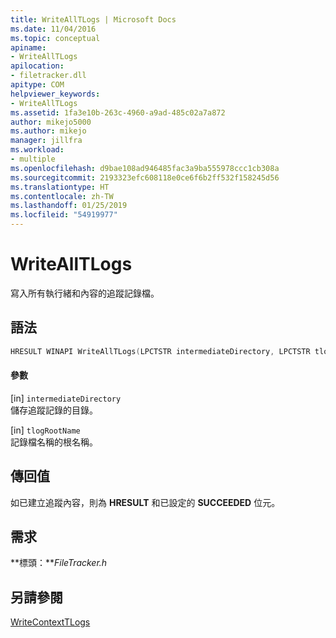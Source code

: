 ```yaml
---
title: WriteAllTLogs | Microsoft Docs
ms.date: 11/04/2016
ms.topic: conceptual
apiname:
- WriteAllTLogs
apilocation:
- filetracker.dll
apitype: COM
helpviewer_keywords:
- WriteAllTLogs
ms.assetid: 1fa3e10b-263c-4960-a9ad-485c02a7a872
author: mikejo5000
ms.author: mikejo
manager: jillfra
ms.workload:
- multiple
ms.openlocfilehash: d9bae108ad946485fac3a9ba555978ccc1cb308a
ms.sourcegitcommit: 2193323efc608118e0ce6f6b2ff532f158245d56
ms.translationtype: HT
ms.contentlocale: zh-TW
ms.lasthandoff: 01/25/2019
ms.locfileid: "54919977"
---
```

# <a name="writealltlogs"></a>WriteAllTLogs
寫入所有執行緒和內容的追蹤記錄檔。  
  
## <a name="syntax"></a>語法  
  
```cpp
HRESULT WINAPI WriteAllTLogs(LPCTSTR intermediateDirectory, LPCTSTR tlogRootName);  
```  
  
#### <a name="parameters"></a>參數  
 [in] `intermediateDirectory`  
 儲存追蹤記錄的目錄。  
  
 [in] `tlogRootName`  
 記錄檔名稱的根名稱。  
  
## <a name="return-value"></a>傳回值  
 如已建立追蹤內容，則為 **HRESULT** 和已設定的 **SUCCEEDED** 位元。  
  
## <a name="requirements"></a>需求  
 **標頭：***FileTracker.h*  
  
## <a name="see-also"></a>另請參閱  
 [WriteContextTLogs](../msbuild/writecontexttlogs.md)